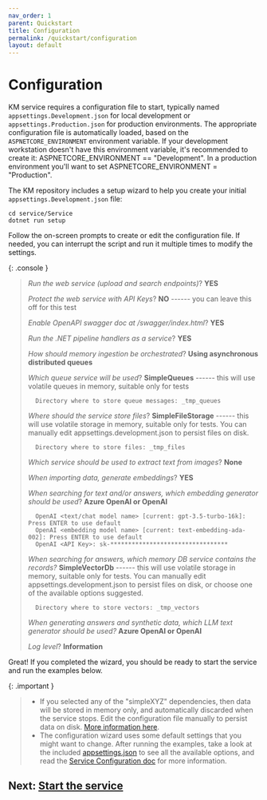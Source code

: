 ```yaml
---
nav_order: 1
parent: Quickstart
title: Configuration
permalink: /quickstart/configuration
layout: default
---
```

# Configuration

KM service requires a configuration file to start, typically named `appsettings.Development.json` for local development
or `appsettings.Production.json` for production environments. The appropriate configuration file is automatically
loaded, based on the `ASPNETCORE_ENVIRONMENT` environment variable. If your development workstation doesn't have this
environment variable, it's recommended to create it: ASPNETCORE_ENVIRONMENT == "Development". In a production
environment you'll want to set ASPNETCORE_ENVIRONMENT = "Production".

The KM repository includes a setup wizard to help you create your initial `appsettings.Development.json` file:

    cd service/Service
    dotnet run setup

Follow the on-screen prompts to create or edit the configuration file. If needed, you can interrupt the script and
run it multiple times to modify the settings.

{: .console }
> _Run the web service (upload and search endpoints)_? **YES**
>
> _Protect the web service with API Keys_? **NO**
> ------ you can leave this off for this test
>
> _Enable OpenAPI swagger doc at /swagger/index.html_? **YES**
>
> _Run the .NET pipeline handlers as a service_? **YES**
>
> _How should memory ingestion be orchestrated_? **Using asynchronous distributed queues**
>
> _Which queue service will be used_? **SimpleQueues**
> ------ this will use volatile queues in memory, suitable only for tests
>
>       Directory where to store queue messages: _tmp_queues
>
> _Where should the service store files_? **SimpleFileStorage**
> ------ this will use volatile storage in memory, suitable only for tests. You can manually edit appsettings.development.json to persist files on disk.
>
>       Directory where to store files: _tmp_files
>
> _Which service should be used to extract text from images_? **None**
>
> _When importing data, generate embeddings_? **YES**
>
> _When searching for text and/or answers, which embedding generator should be used_? **Azure OpenAI or OpenAI**
>
>       OpenAI <text/chat model name> [current: gpt-3.5-turbo-16k]:      Press ENTER to use default
>       OpenAI <embedding model name> [current: text-embedding-ada-002]: Press ENTER to use default
>       OpenAI <API Key>: sk-*********************************
>
> _When searching for answers, which memory DB service contains the records?_ **SimpleVectorDb**
> ------ this will use volatile storage in memory, suitable only for tests. You can manually edit
appsettings.development.json to persist files on disk, or choose one of the available options suggested.
>
>       Directory where to store vectors: _tmp_vectors
>
> _When generating answers and synthetic data, which LLM text generator should be used?_ **Azure OpenAI or OpenAI**
>
> _Log level_? **Information**

Great! If you completed the wizard, you should be ready to start the service and run the examples below. 

{: .important }
> * If you selected any of the "simpleXYZ" dependencies, then data will be stored in memory only, and automatically discarded
>   when the service stops. Edit the configuration file manually to persist  data on disk. [More information here](service/configuration).
> * The configuration wizard uses some default settings that you might want to change. After running the examples, take
>   a look at the included [appsettings.json](https://github.com/microsoft/kernel-memory/blob/main/service/Service/appsettings.json)
>   to see all the available options, and read the [Service Configuration doc](service/configuration) for more information.


## Next: [Start the service](start-service)
